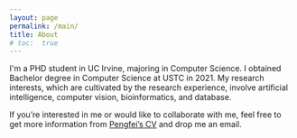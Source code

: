 ```yaml
---
layout: page
permalink: /main/
title: About
# toc:  true
---
```


I'm a PHD student in UC Irvine, majoring in Computer Science. I obtained Bachelor degree in Computer Science at USTC in 2021. My research interests, which are cultivated by the research experience, involve artificial intelligence, computer vision, bioinformatics, and database.

If you’re interested in me or would like to collaborate with me, feel free to get more information from [Pengfei’s CV](files/CV_2021.pdf) and drop me an email.

<!-- ##### Website Introduction

My scientific experiences are recorded in [research](https://zpf0117b.github.io/PengfeiZhang.github.io/research/) and [publications](https://zpf0117b.github.io/PengfeiZhang.github.io/publications/).  -->


<!-- <embed src="http://files2.17173.com/__flash/2011/10/21/honehone_clock_tr.swf"> -->

